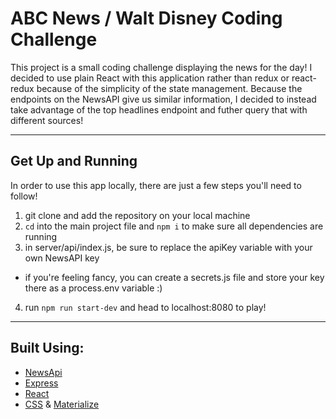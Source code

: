 # ABC News / Walt Disney Coding Challenge

This project is a small coding challenge displaying the news for the day! I decided to use plain React with this application rather than redux or react-redux because of the simplicity of the state management. Because the endpoints on the NewsAPI give us similar information, I decided to instead take advantage of the top headlines endpoint and futher query that with different sources!

---

## Get Up and Running
In order to use this app locally, there are just a few steps you'll need to follow!

1. git clone and add the repository on your local machine
2. `cd` into the main project file and `npm i` to make sure all dependencies are running
3. in server/api/index.js, be sure to replace the apiKey variable with your own NewsAPI key
  - if you're feeling fancy, you can create a secrets.js file and store your key there as a process.env variable :)
4. run `npm run start-dev` and head to localhost:8080 to play!

---

## Built Using:

- [NewsApi](https://newsapi.org/)
- [Express](https://expressjs.com/)
- [React](https://reactjs.org/)
- [CSS](https://developer.mozilla.org/en-US/docs/Web/CSS/Reference) & [Materialize](https://materializecss.com/)

